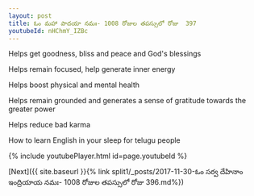 ```yaml
---
layout: post
title: ఓం మహా పాదయా నమః- 1008 రోజుల తపస్సులో రోజు  397
youtubeId: nHChmY_IZBc
---
```

 
 
Helps get goodness, bliss and peace and God's blessings
 
Helps remain focused, help generate inner energy 
 
Helps boost physical and mental health 
 
Helps remain grounded and generates a sense of gratitude towards the greater power 
 
Helps reduce bad karma
 
How to learn English in your sleep for telugu people
 
 
 
 


{% include youtubePlayer.html id=page.youtubeId %}
 
[Next]({{ site.baseurl }}{% link split1/_posts/2017-11-30-ఓం సర్వ దేహినాం ఇంద్రియాయ నమః- 1008 రోజుల తపస్సులో రోజు  396.md%})
 
